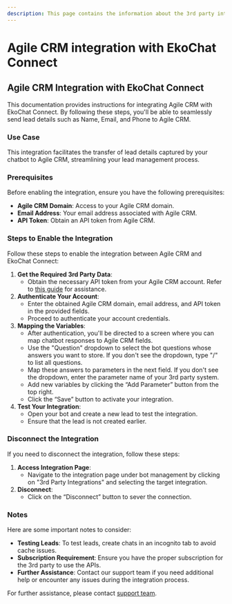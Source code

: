 ```yaml
---
description: This page contains the information about the 3rd party integrations.
---
```


# Agile CRM integration with EkoChat Connect

## Agile CRM Integration with EkoChat Connect

This documentation provides instructions for integrating Agile CRM with EkoChat Connect. By following these steps, you'll be able to seamlessly send lead details such as Name, Email, and Phone to Agile CRM.

### Use Case

This integration facilitates the transfer of lead details captured by your chatbot to Agile CRM, streamlining your lead management process.

### Prerequisites

Before enabling the integration, ensure you have the following prerequisites:

* **Agile CRM Domain**: Access to your Agile CRM domain.
* **Email Address**: Your email address associated with Agile CRM.
* **API Token**: Obtain an API token from Agile CRM.

### Steps to Enable the Integration

Follow these steps to enable the integration between Agile CRM and EkoChat Connect:

1. **Get the Required 3rd Party Data**:
   * Obtain the necessary API token from your Agile CRM account. Refer to [this guide](https://www.findmycrm.com/faq/crm-migration-faqs/where-do-i-find-my-agile-crm-rest-api-key) for assistance.
2. **Authenticate Your Account**:
   * Enter the obtained Agile CRM domain, email address, and API token in the provided fields.
   * Proceed to authenticate your account credentials.
3. **Mapping the Variables**:
   * After authentication, you'll be directed to a screen where you can map chatbot responses to Agile CRM fields.
   * Use the "Question" dropdown to select the bot questions whose answers you want to store. If you don't see the dropdown, type "/" to list all questions.
   * Map these answers to parameters in the next field. If you don't see the dropdown, enter the parameter name of your 3rd party system.
   * Add new variables by clicking the “Add Parameter” button from the top right.
   * Click the “Save” button to activate your integration.
4. **Test Your Integration**:
   * Open your bot and create a new lead to test the integration.
   * Ensure that the lead is not created earlier.

### Disconnect the Integration

If you need to disconnect the integration, follow these steps:

1. **Access Integration Page**:
   * Navigate to the integration page under bot management by clicking on "3rd Party Integrations" and selecting the target integration.
2. **Disconnect**:
   * Click on the “Disconnect” button to sever the connection.

### Notes

Here are some important notes to consider:

* **Testing Leads**: To test leads, create chats in an incognito tab to avoid cache issues.
* **Subscription Requirement**: Ensure you have the proper subscription for the 3rd party to use the APIs.
* **Further Assistance**: Contact our support team if you need additional help or encounter any issues during the integration process.

For further assistance, please contact [support team](mailto:support@eko.chat).
